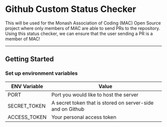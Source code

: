 # Github Custom Status Checker

This will be used for the Monash Association of Coding (MAC) Open Source project where only members of MAC are able to send PRs to the repository. Using this status checker, we can ensure that the user sending a PR is a member of MAC!

---

## Getting Started

### Set up environment variables

| ENV Variable | Value                                                      |
| ------------ | ---------------------------------------------------------- |
| PORT         | Port you would like to host the server                     |
| SECRET_TOKEN | A secret token that is stored on server-side and on Github |
| ACCESS_TOKEN | Your personal access token                                 |
